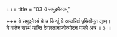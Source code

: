 +++
title = "03 ये समुद्रमैरयम्"

+++
ये समुद्रमैरयं ये च सिन्धुं ये अन्तरिक्षं पृथिवीमुत द्याम्।  
ये वातेन सरथं यान्ति देवास्तानाप्नोत्योदन पाको अत्र ॥ ३ ॥